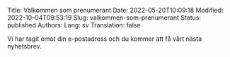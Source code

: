 Title: Välkommen som prenumerant
Date: 2022-05-20T10:09:18
Modified: 2022-10-04T09:53:19
Slug: valkommen-som-prenumerant
Status: published
Authors: 
Lang: sv
Translation: false

Vi har tagit emot din e-postadress och du kommer att få vårt nästa nyhetsbrev.


